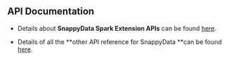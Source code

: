 ## API Documentation 

*	Details about **SnappyData Spark Extension APIs** can be found [here](reference/API_Reference/apireference_guide.md).

*	Details of all the **other API reference for SnappyData **can be found [here](http://tibcosoftware.github.io/snappydata/apidocs).
